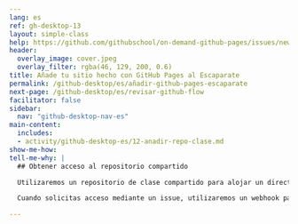 ```yaml
---
lang: es
ref: gh-desktop-13
layout: simple-class
help: https://github.com/githubschool/on-demand-github-pages/issues/new?title=I%20need%20help&body=Describe%20what%20you%20need%20help%20with%20here.&labels=Help%20Wanted
header:
  overlay_image: cover.jpeg
  overlay_filter: rgba(46, 129, 200, 0.6)
title: Añade tu sitio hecho con GitHub Pages al Escaparate
permalink: /github-desktop/es/añadir-github-pages-escaparate
next-page: /github-desktop/es/revisar-github-flow
facilitator: false
sidebar:
  nav: "github-desktop-nav-es"
main-content:
  includes:
  - activity/github-desktop-es/12-anadir-repo-clase.md  
show-me-how:
tell-me-why: |
  ## Obtener acceso al repositorio compartido

  Utilizaremos un repositorio de clase compartido para alojar un directorio de todas las páginas que se han creado como parte de este curso.

  Cuando solicitas acceso mediante un issue, utilizaremos un webhook para añadirte como colaborador. Esto asegurará que tienes los permisos para hacer push a este repositorio, y añadir tu sitio.

---
```

